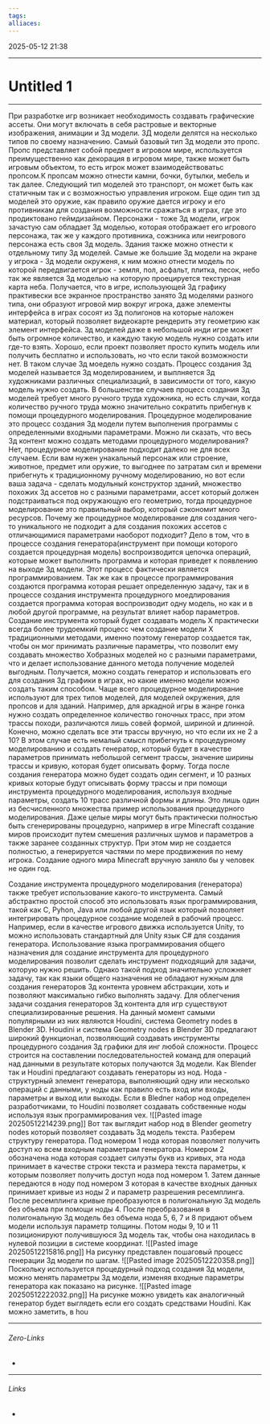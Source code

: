 ```yaml
---
tags: 
alliaces:
---
```

2025-05-12
21:38
***
# Untitled 1
***
При разработке игр возникает необходимость создавать графические ассеты. Они могут включать в себя растровые и векторные изображения, анимации и 3д модели.
3Д модели делятся на несколько типов по своему назначению. Самый базовый тип 3д модели это пропс. Пропс представляет собой предмет в игровом мире, используется
преимущественно как декорация в игровом мире, также может быть игровым объектом, то есть игрок может взаимодействоватьс пропсом.К пропсам можно отнести камни, бочки,
бутылки, мебель и так далее. Следующий тип моделей это транспорт, он может быть как статичным так и с возможностью управления игроком. Еще один тип зд моделей это 
оружие, как правило оружие дается игроку и его противникам для создания возможности сражаться в играх, где это продиктовано геймдизайном. Персонажи - тоже 3д модели,
игрок зачастую сам обладает 3д моделью, которая отображает его игрового персонажа, так же у каждого противника, сожзника или неигрового персонажа есть своя 3д модель.
Здания также можно отнести к отдельному типу 3д моделей. Самые же большие 3д модели на экране у игрока - 3д модели окруженя, к ним можно отнести модель по которой 
передвигается игрок - земля, пол, асфальт, плитка, песок, небо так же является 3д моделью на которую проецируется текстурная карта неба.
Получается, что в игре, использующей 3д графику практивески все экранное пространство занято 3д моделями разного типа, они образуют игровой мир вокруг игрока, даже
элементы интерфейса в играх сосоят из 3д полигонов на которые наложен материал, который позволяет видеокарте рендерить эту геометрию как элемент интерфейса.
3д моделей даже в небольшой инди игре может быть огромное количество, и каждую такую модель нужно создать или где-то взять. Хорошо, если проект позволяет просто 
купить модель или получить бесплатно и использовать, но что если такой возможности нет. В таком случае 3д моедель нужно создать. Процесс создания 3д моделей 
называется 3д моделированием, и выплняется 3д художниками различных специализаций, в зависимости от того, какую модель нужно создать. В большенстве случаев процесс 
создания 3д моделей требует много ручного труда художника, но есть случаи, когда количество ручного труда можно значительно сократить прибегнув к помощи процедурного
моделирования.
Процедурное моделирование это процесс создания 3д модели путем выполнения программы с определенными входными параметрами. Можно ли сказать, что весь 3д контент можно
создать методами процедурного моделирования? Нет, процедурное моделирование подходит далеко не для всех случаем. Если вам нужен унакальный персонаж или строение, животное,
предмет или оружие, то выгоднее по затратам сил и времени прибегнуть к традиционному ручному моделированию, но вот если ваша задача - сделать модульный конструктор зданий,
множество похожих 3д ассетов но с разными параметрами, ассет который должен подстраиваться под окружающую его геометрию, тогда процедурное моделирование это правильный
выбор, который сэкономит много ресурсов. 
Почему же процедурное моделирование для создания чего-то уникального не подходит а для создания похожих ассетов с отличающимися параметрами наоборот подходит? Дело в том,
что в процессе создания генератора(инструмент при помощи которого создается процедурная модель) воспроизводится цепочка операций, которые может выполнить программа и которая
приведет к появлению на выходе 3д модели. Этот процесс фактически является программированием. Так же как в процессе программирования создаются программа которая решает
определенную задачу, так и в процессе создания инструмента процедурного моедлирования создается программа которая воспроизводит одну модель, но как и в любой другой программе,
на результат влияет набор параметров.
Создание инструмента который будет создавать модель X практически всегда более трудоемкий процесс чем создание модели X традиционными методами, именно поэтому генератор 
создается так, чтобы он мог принимать различные параметры, что позволит ему создавать множество Xобразных моделей но с разными параметрами, что и делает использование данного метода получение моделей выгодным.
Получается, можно создать генератор и использовать его для создания 3д графики в играх, но какие именно модели можно создать таким способом. Чаще всего процедурное
моделирование используют для трех типов моделей, для моделей окружения, для пропсов и для зданий. Например, для аркадной игры в жанре гонка нужно создать определенное
количество гоночных трасс, при этом трассы походи, различаются лишь совей формой, шириной и длинной. Конечно, можно сделать все эти трассы вручную, но что если их не 2 а 10?
В этом случае есть немалый смысл прибегнуть к процедурному моделированию и создать генератор, который будет в качестве параметров принимать небольшой сегмент трассы, значение ширины
трассы и кривую, которая будет описывать форму. Тогда после создания генератора можно будет создать один сегмент, и 10 разных кривых которые будут описывать форму трассы и 
при помощи инструмента процедурного моделирования, используя входные параметры, создать 10 трасс различной формы и длины. Это лишь один из бесчисленного множества пример использования
процедурного моделирования. Даже целые миры могут быть практически полностью быть сгенерированы процедурно, например в игре Minecraft создание миров происходит 
путем смешения различных шумов и параметров а также заранее созданных структур. При этом мир не создается полностью, а генерируется частями по мере продвижения по
нему игрока. Создание одного мира Minecraft вручную заняло бы у человек не один год.

Создание инструмента процедурного моделирования (генератора) также требует использование какого-то инструмента. Самый абстрактно простой способ это использовать язык программирования,
такой как C, Pyhon, Java или любой другой язык который позволяет интегрировать процедурное создание моделей в рабочий процесс. Например, если в качестве игрового движка 
используется Unity, то можно использовать стандартный для Unity язык C# для создания генератора. Использование языка программирования общего назначения для создание инструмента
для процедурного моделирования позволит сделать инструмент подходящий для задачи, которую нужно решить. Однако такой подход значительно усложняет задачу, так как языки общего назначения 
не обладают нужным для создания генераторов 3д контента уровнем абстракции, хоть и позволяют максимально гибко выполнять задачу. Для облегчения задачи создания генераторов 3д контента для игр
существуют специализированные решения. На данный момент самыми популярными из них являются Houdini, система Geometry nodes в Blender 3D.
Houdini и система Geometry nodes в Blender 3D предлагают широкий функционал, позволяющий создавать инструменты процедурного создания 3д графики для инг любой сложности.
Процесс строится на составлении последовательностей команд для операций над данными в результате которых получаются 3д модели. Как Blender так и Houdini предлагают создавать
генераторы из нод. Нода - структурный элемент генератора, выполняющий одну или несколько операций с данными, у ноды как правило есть вход или входы, параметры и выход или выходы.
Если в Bledner набор нод определен разработчиками, то Houdini позволяет создавать собственные ноды используя язык программирования vex.
![[Pasted image 20250512214239.png]]
Вот так выглядит набор нод в Blender geometry nodes который позволяет создавать 3д модель текста. Разберем структуру генератора.
Под номером 1 нода которая позволяет получить доступ ко всем входным параметрам генератора.
Номером 2 обозначена нода которая создает силуэты букв из кривых, эта нода принимает в качестве строки текста и размера текста параметры, к которым позволяет получить доступ нода под номером 1.
Затем данные передаются в ноду под номером 3 которая в качестве входных данных принимает кривые из ноды 2 и параметр разрешения ресемплинга.
После ресемплинга кривые преобразуются в полигональную 3д модель без объема при помощи ноды 4.
После преобразования в полигональную 3д модель без объема нода 5, 6, 7 и 8 придают объем модели используя параметр толщины.
Потом ноды 9, 10 и 11 позиционируют получившуюся 3д модель так, чтобы она находилась в нулевой позиции в  системе координат.
![[Pasted image 20250512215816.png]]
На рисунку представлен пошаговый процесс генерации 3д модели по шагам.
![[Pasted image 20250512220358.png]]
Поскольку используется процедурный подход создания 3д модели, можно менять параметры 3д модели, изменяя входные параметры генератора как показано на рисунке.
![[Pasted image 20250512222032.png]]
На рисунке можно увидеть как аналогичный генератор будет выглядеть если его создать средствами Houdini.
Как можно заметить, в hou


***
###### Zero-Links
-
***
###### Links
-